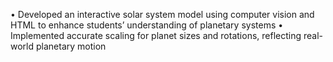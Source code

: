 • Developed an interactive solar system model using computer vision and HTML to enhance students’ understanding of planetary systems
• Implemented accurate scaling for planet sizes and rotations, reflecting real-world planetary motion
